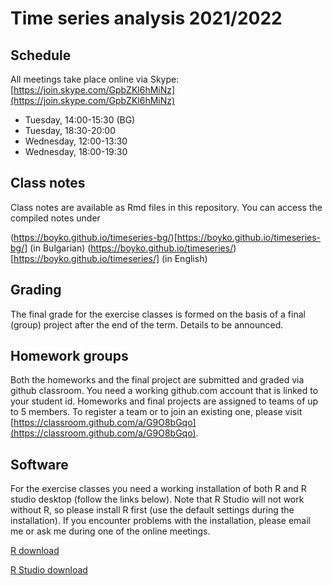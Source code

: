 # Time series analysis 2021/2022

## Schedule

All meetings take place online via Skype: [https://join.skype.com/GpbZKl6hMiNz](https://join.skype.com/GpbZKl6hMiNz)

- Tuesday, 14:00-15:30 (BG)
- Tuesday, 18:30-20:00
- Wednesday, 12:00-13:30
- Wednesday, 18:00-19:30

## Class notes

Class notes are available as Rmd files in this repository. You can access
the compiled notes under

(https://boyko.github.io/timeseries-bg/)[https://boyko.github.io/timeseries-bg/] (in Bulgarian)
(https://boyko.github.io/timeseries/)[https://boyko.github.io/timeseries/] (in English)

## Grading

The final grade for the exercise classes is formed on the basis of a final (group) project after the end of the term. Details to be announced.

## Homework groups

Both the homeworks and the final project are submitted and graded via github classroom. You need a working github.com account
that is linked to your student id. Homeworks and final projects are assigned to teams of up to 5 members. To register a team or to join an existing one, please visit [https://classroom.github.com/a/G9O8bGqo](https://classroom.github.com/a/G9O8bGqo).

## Software

For the exercise classes you need a working installation of both R and R studio desktop (follow the links below). Note that R Studio will not work without R, so please install R first (use the default settings during the installation). If you encounter problems with the installation, please email me or ask me during one of the online meetings.

[R download](https://cran.r-project.org/)

[R Studio download](https://rstudio.com/products/rstudio/download/)
